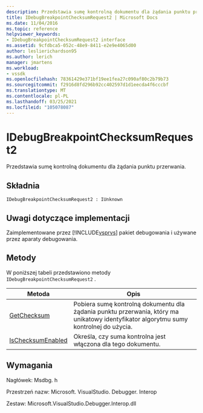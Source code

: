 ```yaml
---
description: Przedstawia sumę kontrolną dokumentu dla żądania punktu przerwania.
title: IDebugBreakpointChecksumRequest2 | Microsoft Docs
ms.date: 11/04/2016
ms.topic: reference
helpviewer_keywords:
- IDebugBreakpointChecksumRequest2 interface
ms.assetid: 9cfdbca5-052c-48e9-8411-e2e9e4065d00
author: leslierichardson95
ms.author: lerich
manager: jmartens
ms.workload:
- vssdk
ms.openlocfilehash: 78361429e371bf19ee1fea27c090af80c2b79b73
ms.sourcegitcommit: f2916d8fd296b92cc402597d1d1eecda4f6cccbf
ms.translationtype: MT
ms.contentlocale: pl-PL
ms.lasthandoff: 03/25/2021
ms.locfileid: "105078087"
---
```

# <a name="idebugbreakpointchecksumrequest2"></a>IDebugBreakpointChecksumRequest2
Przedstawia sumę kontrolną dokumentu dla żądania punktu przerwania.

## <a name="syntax"></a>Składnia

```
IDebugBreakpointChecksumRequest2 : IUnknown
```

## <a name="notes-for-implementers"></a>Uwagi dotyczące implementacji
 Zaimplementowane przez [!INCLUDE[vsprvs](../../../code-quality/includes/vsprvs_md.md)] pakiet debugowania i używane przez aparaty debugowania.

## <a name="methods"></a>Metody
 W poniższej tabeli przedstawiono metody `IDebugBreakpointChecksumRequest2` .

|Metoda|Opis|
|------------|-----------------|
|[GetChecksum](../../../extensibility/debugger/reference/idebugbreakpointchecksumrequest2-getchecksum.md)|Pobiera sumę kontrolną dokumentu dla żądania punktu przerwania, który ma unikatowy identyfikator algorytmu sumy kontrolnej do użycia.|
|[IsChecksumEnabled](../../../extensibility/debugger/reference/idebugbreakpointchecksumrequest2-ischecksumenabled.md)|Określa, czy suma kontrolna jest włączona dla tego dokumentu.|

## <a name="requirements"></a>Wymagania
 Nagłówek: Msdbg. h

 Przestrzeń nazw: Microsoft. VisualStudio. Debugger. Interop

 Zestaw: Microsoft.VisualStudio.Debugger.Interop.dll
